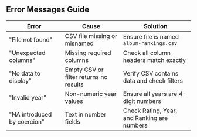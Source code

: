 ## Error Messages Guide

| Error                       | Cause                                  | Solution                                    |
| --------------------------- | -------------------------------------- | ------------------------------------------- |
| "File not found"            | CSV file missing or misnamed           | Ensure file is named `album-rankings.csv`   |
| "Unexpected columns"        | Missing required columns               | Check all column headers match exactly      |
| "No data to display"        | Empty CSV or filter returns no results | Verify CSV contains data and check filters  |
| "Invalid year"              | Non-numeric year values                | Ensure all years are 4-digit numbers        |
| "NA introduced by coercion" | Text in number fields                  | Check Rating, Year, and Ranking are numbers |
